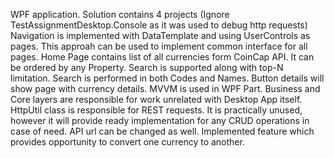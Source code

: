 WPF application.
Solution contains 4 projects (Ignore TestAssignmentDesktop.Console as it was used to debug http requests)
Navigation is implemented with DataTemplate and using UserControls as pages. This approah can be used to implement common interface for all pages.
Home Page contains list of all currencies form CoinCap API. It can be ordered by any Property. 
Search is supported along with top-N limitation. Search is performed in both Codes and Names.
Button details will show page with currency details.
MVVM is used in WPF Part. Business and Core layers are responsible for work unrelated with Desktop App itself.
HttpUtil class is responsible for REST requests. It is practically unused, however it will provide ready implementation for any CRUD operations in case of need. API url can be changed as well.
Implemented feature which provides opportunity to convert one currency to another.